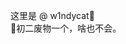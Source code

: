 这里是 @ w1ndycat🎉   
👴初二废物一个，啥也不会。
<!---
absolutevaluesb/absolutevaluesb is a ✨ special ✨ repository because its `README.md` (this file) appears on your GitHub profile.
You can click the Preview link to take a look at your changes.
--->
